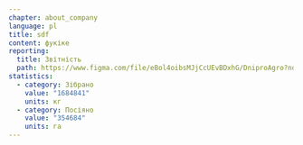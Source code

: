 ```yaml
---
chapter: about_company
language: pl
title: sdf
content: ф﻿укіке
reporting:
  title: Звітність
  path: https://www.figma.com/file/eBol4oibsMJjCcUEvBDxhG/DniproAgro?node-id=0%3A1&t=vu7KqWZhmPt4LzVI-0
statistics:
  - category: Зібрано
    value: "1684841"
    units: кг
  - category: Посіяно
    value: "354684"
    units: га
---
```

